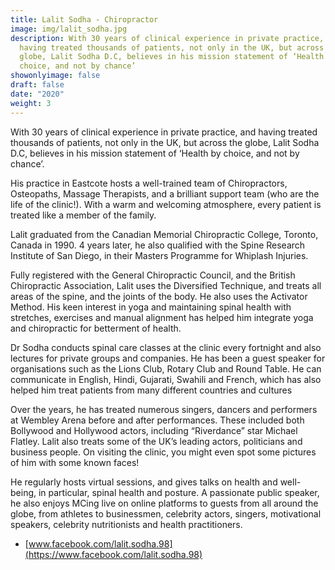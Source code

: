 ```yaml
---
title: Lalit Sodha - Chiropractor
image: img/lalit_sodha.jpg
description: With 30 years of clinical experience in private practice, and
  having treated thousands of patients, not only in the UK, but across the
  globe, Lalit Sodha D.C, believes in his mission statement of ‘Health by
  choice, and not by chance’
showonlyimage: false
draft: false
date: "2020"
weight: 3
---
```

With 30 years of clinical experience in private practice, and having treated thousands of patients, not only in the UK, but across the globe, Lalit Sodha D.C, believes in his mission statement of ‘Health by choice, and not by chance’.

His practice in Eastcote hosts a well-trained team of Chiropractors, Osteopaths, Massage Therapists, and a brilliant support team (who are the life of the clinic!). With a warm and welcoming atmosphere, every patient is treated like a member of the family.

Lalit graduated from the Canadian Memorial Chiropractic College, Toronto, Canada in 1990. 4 years later, he also qualified with the Spine Research Institute of San Diego, in their Masters Programme for Whiplash Injuries.

Fully registered with the General Chiropractic Council, and the British Chiropractic Association, Lalit uses the Diversified Technique, and treats all areas of the spine, and the joints of the body. He also uses the Activator Method. His keen interest in yoga and maintaining spinal health with stretches, exercises and manual alignment has helped him integrate yoga and chiropractic for betterment of health.

Dr Sodha conducts spinal care classes at the clinic every fortnight and also lectures for private groups and companies. He has been a guest speaker for organisations such as the Lions Club, Rotary Club and Round Table. He can communicate in English, Hindi, Gujarati, Swahili and French, which has also helped him treat patients from many different countries and cultures

Over the years, he has treated numerous singers, dancers and performers at Wembley Arena before and after performances. These included both Bollywood and Hollywood actors, including “Riverdance” star Michael Flatley. Lalit also treats some of the UK’s leading actors, politicians and business people. On visiting the clinic, you might even spot some pictures of him with some known faces!

He regularly hosts virtual sessions, and gives talks on health and well-being, in particular, spinal health and posture. A passionate public speaker, he also enjoys MCing live on online platforms to guests from all around the globe, from athletes to businessmen, celebrity actors, singers, motivational speakers, celebrity nutritionists and health practitioners.

* [www.facebook.com/lalit.sodha.98](https://www.facebook.com/lalit.sodha.98)